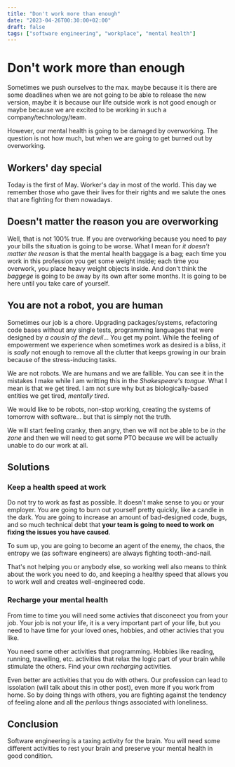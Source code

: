 ```yaml
---
title: "Don't work more than enough"
date: "2023-04-26T00:30:00+02:00"
draft: false
tags: ["software engineering", "workplace", "mental health"]
---
```


# Don't work more than enough
Sometimes we push ourselves to the max. maybe because it is
there are some deadlines when we are not going to be able to
release the new version, maybe it is because our life outside
work is not good enough or maybe because we are excited to be
working in such a company/technology/team.

However, our mental health is going to be damaged by overworking.
The question is not how much, but when we are going to get burned
out by overworking.

## Workers' day special
Today is the first of May. Worker's day in most of the world.
This day we remember those who gave their lives for their rights
and we salute the ones that are fighting for them nowadays.

## Doesn't matter the reason you are overworking
Well, that is not 100% true. If you are overworking because
you need to pay your bills the situation is going to be worse.
What I mean for *it doesn't matter the reason* is that the
mental health baggage is a bag; each time you work in this
profession you get some weight inside; each time you overwork,
you place heavy weight objects inside. And don't think the
*baggege* is going to be away by its own after some months.
It is going to be here until you take care of yourself.

## You are not a robot, you are human
Sometimes our job is a chore. Upgrading packages/systems,
refactoring code bases without any single tests,
programming languages that were designed by
*a cousin of the devil*... You get my point. While the
feeling of empowerment we experience when sometimes work
as desired is a bliss, it is *sadly* not enough to
remove all the clutter that keeps growing in our brain
because of the stress-inducing tasks.

We are not robots. We are humans and we are fallible.
You can see it in the mistakes I make while I am writting
this in the *Shakespeare's tongue*. What I mean is that
we get tired. I am not sure why but as biologically-based
entities we get tired, *mentally tired*.

We would like to be robots, non-stop working, creating
the systems of tomorrow with software... but that is simply
not the truth.

We will start feeling cranky, then angry, then we will not be
able to be *in the zone* and then we will need to get some PTO
because we will be actually unable to do our work at all.

## Solutions
### Keep a health speed at work
Do not try to work as fast as possible. It doesn't make sense
to you or your employer. You are going to burn out yourself
pretty quickly, like a candle in the dark. You are going to
increase an amount of bad-designed code, bugs,
and so much technical debt that
**your team is going to need to work on fixing the issues you have caused**.

To sum up, you are going to become an agent of the enemy,
the chaos, the entropy we (as software engineers) are always
fighting tooth-and-nail.

That's not helping you or anybody else, so working well also
means to think about the work you need to do, and keeping
a healthy speed that allows you to work well and creates
well-engineered code.

### Recharge your mental health
From time to time you will need some activies that
disconeect you from your job. Your job is not your life,
it is a very important part of your life, but you need
to have time for your loved ones, hobbies, and other
activies that you like.

You need some other activities that programming.
Hobbies like reading, running, travelling, etc. activities
that relax the logic part of your brain while stimulate
the others. Find your own *recharging* activities.

Even better are activities that you do with others.
Our profession can lead to issolation (will talk about this
in other post), even more if you work from home.
So by doing things with others, you are fighting against the
tendency of feeling alone and all the *perilous* things
associated with loneliness.

## Conclusion
Software engineering is a taxing activity for the brain.
You will need some different activities to rest your brain
and preserve your mental health in good condition.
